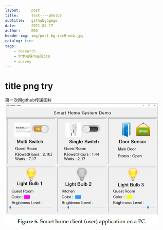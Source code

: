 ```yaml
---
layout:     post
title:      test----photoS
subtitle:   githubgogogo
date:       2021-04-17
author:     BBQ
header-img: img/post-bg-ios9-web.jpg
catalog: true
tags:
    - research
    - 学术指导与经验分享
    - survey 
---
```

	
# title png try
第一次用github传递图片
![smart home](https://github.com/BBQldf/markdownimgs/blob/main/BBQimgs/smarthome.png "Optional title")